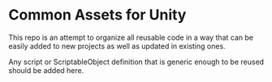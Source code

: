# Common Assets for Unity

This repo is an attempt to organize all reusable code in a way that can be easily added to new projects as well as updated in existing ones.

Any script or ScriptableObject definition that is generic enough to be reused should be added here.